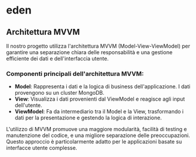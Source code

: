 # eden


## Architettura MVVM

Il nostro progetto utilizza l'architettura MVVM (Model-View-ViewModel) per garantire una separazione chiara delle responsabilità e una gestione efficiente dei dati e dell'interfaccia utente.

### Componenti principali dell'architettura MVVM:

- **Model**: Rappresenta i dati e la logica di business dell'applicazione. I dati provengono su un cluster MongoDB.
- **View**: Visualizza i dati provenienti dal ViewModel e reagisce agli input dell'utente.
- **ViewModel**: Fa da intermediario tra il Model e la View, trasformando i dati per la presentazione e gestendo la logica di interazione.

L'utilizzo di MVVM promuove una maggiore modularità, facilità di testing e manutenzione del codice, e una migliore separazione delle preoccupazioni. Questo approccio è particolarmente adatto per le applicazioni basate su interfacce utente complesse.